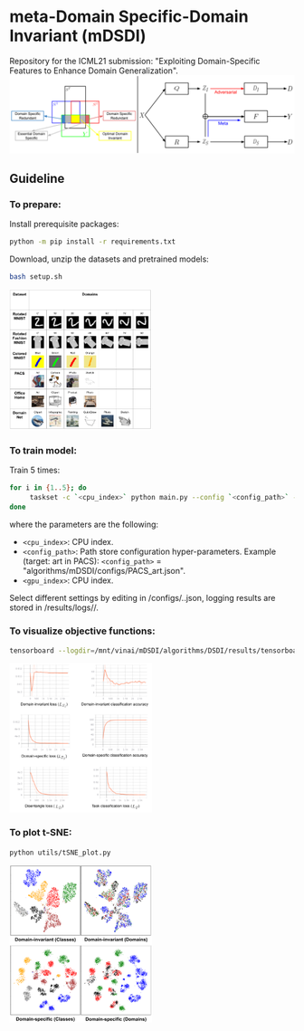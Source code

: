 # meta-Domain Specific-Domain Invariant (mDSDI)
Repository for the ICML21 submission: "Exploiting Domain-Specific Features to Enhance Domain Generalization".
![framework](gallery/framework.png)

## Guideline
### To prepare:
Install prerequisite packages:
```sh
python -m pip install -r requirements.txt
```

Download, unzip the datasets and pretrained models:
```sh
bash setup.sh
```
<img src="gallery/dataset.png" width="50%" height="50%">

### To train model:
Train 5 times:
```sh
for i in {1..5}; do
     taskset -c `<cpu_index>` python main.py --config `<config_path>` --exp_idx $i --gpu_idx `<gpu_index>`
done
```
where the parameters are the following:
- `<cpu_index>`: CPU index.
- `<config_path>`: Path store configuration hyper-parameters. Example (target: art in PACS): `<config_path>` = "algorithms/mDSDI/configs/PACS_art.json".
- `<gpu_index>`: CPU index.

Select different settings by editing in /configs/..json, logging results are stored in /results/logs//.

### To visualize objective functions:

```sh
tensorboard --logdir=/mnt/vinai/mDSDI/algorithms/DSDI/results/tensorboards/PACS_photo_1
```
<img src="gallery/Loss.png" width="50%" height="50%">

### To plot t-SNE:

```sh
python utils/tSNE_plot.py
```
<img src="gallery/tSNE.png" width="50%" height="50%">